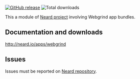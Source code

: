 [![GitHub release](https://img.shields.io/github/release/crazy-max/neard-app-webgrind.svg?style=flat-square)](https://github.com/crazy-max/neard-app-webgrind/releases/latest)
![Total downloads](https://img.shields.io/github/downloads/crazy-max/neard-app-webgrind/total.svg?style=flat-square)

This a module of [Neard project](https://github.com/crazy-max/neard) involving Webgrind app bundles.

## Documentation and downloads

http://neard.io/apps/webgrind

## Issues

Issues must be reported on [Neard repository](https://github.com/crazy-max/neard/issues).

